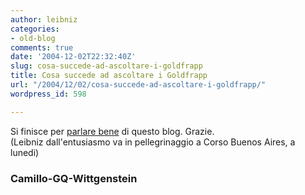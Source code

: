 ```yaml
---
author: leibniz
categories:
- old-blog
comments: true
date: '2004-12-02T22:32:40Z'
slug: cosa-succede-ad-ascoltare-i-goldfrapp
title: Cosa succede ad ascoltare i Goldfrapp
url: "/2004/12/02/cosa-succede-ad-ascoltare-i-goldfrapp/"
wordpress_id: 598

---
```

Si finisce per [parlare bene](http://www.ilfoglio.it/uploads/camillo/renosubgqdic2004.html) di questo blog. Grazie.  
(Leibniz dall'entusiasmo va in pellegrinaggio a Corso Buenos Aires, a lunedi)




### Camillo-GQ-Wittgenstein
